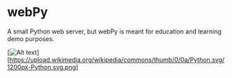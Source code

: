 # webPy
A small Python web server, but webPy is meant for education and learning demo purposes.

[![Alt text](/path/to/img.jpg?raw=true)][https://upload.wikimedia.org/wikipedia/commons/thumb/0/0a/Python.svg/1200px-Python.svg.png]
